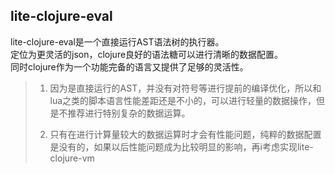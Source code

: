 ## lite-clojure-eval
lite-clojure-eval是一个直接运行AST语法树的执行器。  
定位为更灵活的json，clojure良好的语法糖可以进行清晰的数据配置。  
同时clojure作为一个功能完备的语言又提供了足够的灵活性。

> 1. 因为是直接运行的AST，并没有对符号等进行提前的编译优化，所以和lua之类的脚本语言性能差距还是不小的，可以进行轻量的数据操作，但是不推荐进行特别复杂的数据运算。 
>
> 2. 只有在进行计算量较大的数据运算时才会有性能问题，纯粹的数据配置是没有的，如果以后性能问题成为比较明显的影响，再i考虑实现lite-clojure-vm
